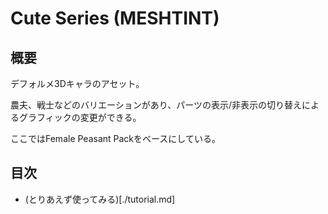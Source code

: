 # Cute Series (MESHTINT)

## 概要

デフォルメ3Dキャラのアセット。

農夫、戦士などのバリエーションがあり、パーツの表示/非表示の切り替えによるグラフィックの変更ができる。

ここではFemale Peasant Packをベースにしている。

## 目次

- (とりあえず使ってみる)[./tutorial.md]


